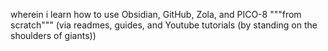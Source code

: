 wherein i learn how to use Obsidian, GitHub, Zola, and PICO-8 """from scratch""" (via readmes, guides, and Youtube tutorials (by standing on the shoulders of giants))
